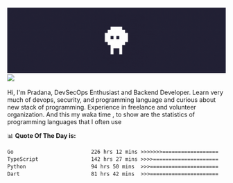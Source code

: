 ![banner](.github/banner.gif)
<img src="https://user-images.githubusercontent.com/73097560/115834477-dbab4500-a447-11eb-908a-139a6edaec5c.gif"></p>

Hi, I'm Pradana, DevSecOps Enthusiast and Backend Developer. Learn very much of devops, security, and programming language and curious about new stack of programming. Experience in freelance and volunteer organization. And this my waka time , to show are the statistics of programming languages that I often use

📊 **Quote Of The Day is:**
<!--START_SECTION:waka-->

```txt
Go                         226 hrs 12 mins >>>>>>>==================   28.53 %
TypeScript                 142 hrs 27 mins >>>>=====================   17.96 %
Python                     94 hrs 50 mins  >>>======================   11.96 %
Dart                       81 hrs 42 mins  >>>======================   10.30 %
```

<!--END_SECTION:waka-->
